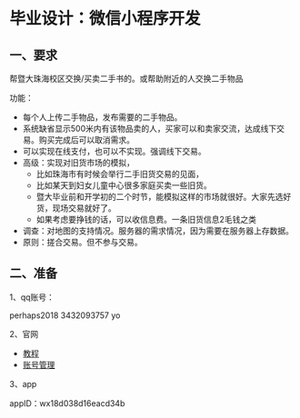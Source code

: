 <!-- 2018/3/21 -->

# 毕业设计：微信小程序开发

## 一、要求

帮暨大珠海校区交换/买卖二手书的。或帮助附近的人交换二手物品

功能：

- 每个人上传二手物品，发布需要的二手物品。
- 系统缺省显示500米内有该物品卖的人，买家可以和卖家交流，达成线下交易。购买完成后可以取消需求。
- 可以实现在线支付，也可以不实现。强调线下交易。
- 高级：实现对旧货市场的模拟，
  - 比如珠海市有时候会举行二手旧货交易的见面，
  - 比如某天到妇女儿童中心很多家庭买卖一些旧货。
  - 暨大毕业前和开学初的二个时节，能模拟这样的市场就很好。大家先选好货，现场交易就好了。
  - 如果考虑要挣钱的话，可以收信息费。一条旧货信息2毛钱之类
- 调查：对地图的支持情况。服务器的需求情况，因为需要在服务器上存数据。
- 原则：搓合交易。但不参与交易。

## 二、准备

1、qq账号：

perhaps2018
3432093757
yo

2、官网

- [教程](https://mp.weixin.qq.com/debug/wxadoc/dev/)
- [账号管理](https://mp.weixin.qq.com/wxopen/devprofile?action=get_profile&token=137723161&lang=zh_CN)

3、app

appID：wx18d038d16eacd34b
